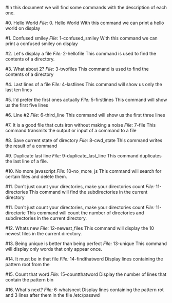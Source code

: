 #In this document we will find some commands with the description of each one.

#0. Hello World
*File:* 0. Hello World
With this command we can print a hello world on display

#1. Confused smiley
*File:* 1-confused_smiley
With this command we can print a confused smiley on display

#2. Let's display a file
*File:* 2-hellofile
This command is used to find the contents of a directory.

#3. What about 2?
*File:*  3-twofiles
This command is used to find the contents of a directory

#4. Last lines of a file
*File:* 4-lastlines 
This command will show us only the last ten lines

#5. I'd prefer the first ones actually
*File:*  5-firstlines
This command will show us the first five lines

#6. Line #2
*File:* 6-third_line
This command will show us the first three lines

#7. It is a good file that cuts iron without making a noise
*File:* 7-file
This command transmits the output or input of a command to a file

#8. Save current state of directory
*File:*  8-cwd_state
This command writes the result of a command

#9. Duplicate last line
*File:* 9-duplicate_last_line
This command duplicates the last line of a file.

#10. No more javascript
*File:* 10-no_more_js
This command will search for certain files and delete them.

#11. Don't just count your directories, make your directories count
*File:* 11-directories
This command will find the subdirectories in the current directory

#11. Don't just count your directories, make your directories count
*File:* 11-directorie
This command will count the number of directories and subdirectories in the current directory.

#12. Whats new
*File:* 12-newest_files
This command will display the 10 newest files in the current directory.

#13. Being unique is better than being perfect
*File:* 13-unique
This command will display only words that only appear once.

#14. It must be in that file
*File:* 14-findthatword
Display lines containing the pattern root from the

#15. Count that word
*File:*  15-countthatword
Display the number of lines that contain the pattern bin

#16. What's next?
*File:* 6-whatsnext
Display lines containing the pattern rot and 3 lines after them in the file /etc/passwd
